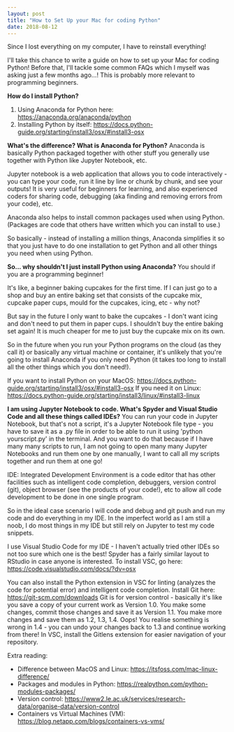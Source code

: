 ```yaml
---
layout: post
title: "How to Set Up your Mac for coding Python"
date: 2018-08-12
---
```


Since I lost everything on my computer, I have to reinstall everything!

I'll take this chance to write a guide on how to set up your Mac for coding Python!
Before that, I'll tackle some common FAQs which I myself was asking just a few months ago...!
This is probably more relevant to programming beginners.

__How do I install Python?__
1) Using Anaconda for Python here: https://anaconda.org/anaconda/python
2) Installing Python by itself: https://docs.python-guide.org/starting/install3/osx/#install3-osx

__What's the difference? What is Anaconda for Python?__
Anaconda is basically Python packaged together with other stuff you generally use together with Python like Jupyter Notebook, etc.

Jupyter notebook is a web application that allows you to code interactively - you can type your code, run it line by line or chunk by chunk, 
and see your outputs! It is very useful for beginners for learning, and also experienced coders for sharing code, debugging (aka finding and removing errors 
from your code), etc.

Anaconda also helps to install common packages used when using Python. (Packages are code that others have written which you can install to use.) 

So basically - instead of installing a million things, Anaconda simplifies it so that you just have to do one installation
to get Python and all other things you need when using Python.

__So... why shouldn't I just install Python using Anaconda?__
You should if you are a programming beginner!

It's like, a beginner baking cupcakes for the first time. If I can just go to a shop and buy an entire baking set that consists of
the cupcake mix, cupcake paper cups, mould for the cupcakes, icing, etc - why not? 

But say in the future I only want to bake the cupcakes - I don't want icing and don't need to put them in paper cups.
I shouldn't buy the entire baking set again! It is much cheaper for me to just buy the cupcake mix on its own.

So in the future when you run your Python programs on the cloud (as they call it) or basically any virtual machine or container, 
it's unlikely that you're going to install Anaconda if you only need Python (it takes too long to install all the other things
which you don't need!). 

If you want to install Python on your MacOS: https://docs.python-guide.org/starting/install3/osx/#install3-osx
If you need it on Linux: https://docs.python-guide.org/starting/install3/linux/#install3-linux

__I am using Jupyter Notebook to code. What's Spyder and Visual Studio Code and all these things called IDEs?__
You can run your code in Jupyter Notebook, but that's not a script, it's a Jupyter Notebook file type - you have to save it as a .py file 
in order to be able to run it using 'python yourscript.py' in the terminal. And you want to do that because if I have many many scripts to run,
I am not going to open many many Jupyter Notebooks and run them one by one manually, I want to call all my scripts together and run them at one go!

IDE: Integrated Development Environment is a code editor that has other facilities such as intelligent code completion, 
debuggers, version control (git), object browser (see the products of your code!), etc to allow all code development to be done in one single program.

So in the ideal case scenario I will code and debug and git push and run my code and do everything in my IDE.
In the imperfect world as I am still a noob, I do most things in my IDE but still rely on Jupyter to test my code snippets.

I use Visual Studio Code for my IDE - I haven't actually tried other IDEs so not too sure which one is the best!
Spyder has a fairly similar layout to RStudio in case anyone is interested. To install VSC, go here: https://code.visualstudio.com/docs/?dv=osx

You can also install the Python extension in VSC for linting (analyzes the code for potential error) and intelligent code completion.
Install Git here: https://git-scm.com/downloads
Git is for version control - basically it's like you save a copy of your current work as Version 1.0. You make some changes, commit those changes and save it as
Version 1.1. You make more changes and save them as 1.2, 1.3, 1.4. Oops! You realise something is wrong in 1.4 - you can undo your changes back to 1.3 and continue working from there!
In VSC, install the Gitlens extension for easier navigation of your repository.


Extra reading:
- Difference between MacOS and Linux: https://itsfoss.com/mac-linux-difference/
- Packages and modules in Python: https://realpython.com/python-modules-packages/
- Version control: https://www2.le.ac.uk/services/research-data/organise-data/version-control
- Containers vs Virtual Machines (VM): https://blog.netapp.com/blogs/containers-vs-vms/
